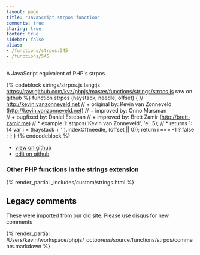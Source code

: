 ```yaml
---
layout: page
title: "JavaScript strpos function"
comments: true
sharing: true
footer: true
sidebar: false
alias:
- /functions/strpos:545
- /functions/545
---
```

<!-- Generated by Rakefile:build -->
A JavaScript equivalent of PHP's strpos

{% codeblock strings/strpos.js lang:js https://raw.github.com/kvz/phpjs/master/functions/strings/strpos.js raw on github %}
function strpos (haystack, needle, offset) {
    // http://kevin.vanzonneveld.net
    // +   original by: Kevin van Zonneveld (http://kevin.vanzonneveld.net)
    // +   improved by: Onno Marsman    
    // +   bugfixed by: Daniel Esteban
    // +   improved by: Brett Zamir (http://brett-zamir.me)
    // *     example 1: strpos('Kevin van Zonneveld', 'e', 5);
    // *     returns 1: 14
    var i = (haystack + '').indexOf(needle, (offset || 0));
    return i === -1 ? false : i;
}
{% endcodeblock %}

 - [view on github](https://github.com/kvz/phpjs/blob/master/functions/strings/strpos.js)
 - [edit on github](https://github.com/kvz/phpjs/edit/master/functions/strings/strpos.js)

### Other PHP functions in the strings extension
{% render_partial _includes/custom/strings.html %}
## Legacy comments
These were imported from our old site. Please use disqus for new comments
<div style="overflow-y: scroll; height: 500px;">
{% render_partial /Users/kevin/workspace/phpjs/_octopress/source/functions/strpos/comments.markdown %}
</div>
